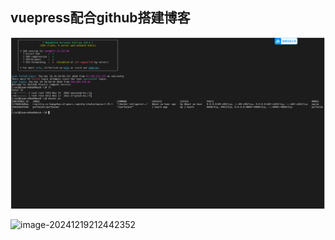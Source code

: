 ## vuepress配合github搭建博客



![image-20241219212442352](../../doc-img/image-20241219212442352.png)


![image-20241219212442352](/images/doc-img/image-20241219212442352.png)
